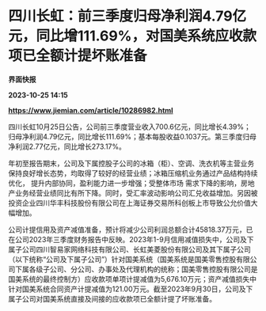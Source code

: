 # 四川长虹：前三季度归母净利润4.79亿元，同比增111.69%，对国美系统应收款项已全额计提坏账准备
**界面快报**

**2023-10-25 14:15**

**https://www.jiemian.com/article/10286982.html**

四川长虹10月25日公告，公司前三季度营业收入700.6亿元，同比增长4.39%；归母净利润4.79亿元，同比增长111.69%；基本每股收益0.1037元。第三季度归母净利润2.77亿元，同比增长273.17%。

年初至报告期末，公司及下属控股子公司的冰箱（柜）、空调、洗衣机等主营业务保持良好增长态势，均取得了较好的经营业绩；冰箱压缩机业务通过产品结构持续优化， 提升内部协同，盈利能力进一步增强；受整体市场 需求下降的影响，房地产业务经营业绩同比有所下降。同时，受汇率波动影响公司汇兑收益增加。另因被投资企业四川华丰科技股份有限公司在上海证券交易所科创板上市导致公允价值大幅增加。

公司计提信用及资产减值准备，预计将减少公司利润总额合计45818.37万元，已在公司2023年三季度财务报告中反映。2023年1-9月信用减值损失中，公司及下属子公司四川智易家网络科技有限公司、长虹美菱股份有限公司及其下属子公司（以下统称“公司及下属子公司”）针对国美系统（国美系统是国美零售控股有限公司下属各级子公司、分公司、办事处及代理机构的统称；国美零售控股有限公司是国美系统的最终控制方）应收款项单项计提减值为5,676.10万元；资产减值损失中针对国美系统合同资产计提减值为121.00万元。截至2023年9月30日，公司及下属子公司对国美系统直接及间接的应收款项已全额计提了坏账准备。